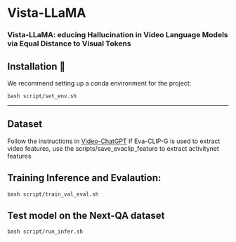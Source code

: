 # Vista-LLaMA


### Vista-LLaMA: educing Hallucination in Video Language Models via Equal Distance to Visual Tokens




## Installation :wrench:

We recommend setting up a conda environment for the project:
```shell
bash script/set_env.sh
```
---

## Dataset

Follow the instructions in [Video-ChatGPT](https://github.com/mbzuai-oryx/Video-ChatGPT)
If Eva-CLIP-G is used to extract video features, use the scripts/save_evaclip_feature to extract activitynet features

## Training Inference and Evalaution:

```shell
bash script/train_val_eval.sh
```


## Test model on the Next-QA dataset

```shell
bash script/run_infer.sh
```
